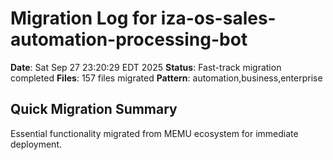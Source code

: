 # Migration Log for iza-os-sales-automation-processing-bot

**Date**: Sat Sep 27 23:20:29 EDT 2025
**Status**: Fast-track migration completed
**Files**:      157 files migrated
**Pattern**: automation,business,enterprise

## Quick Migration Summary
Essential functionality migrated from MEMU ecosystem for immediate deployment.
